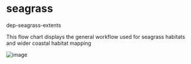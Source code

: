 # seagrass
dep-seagrass-extents

This flow chart displays the general workflow used for seagrass habitats and wider coastal habitat mapping 

![image](https://github.com/user-attachments/assets/5305a2bc-0ecc-4be7-93a5-2d2faef0865c)
